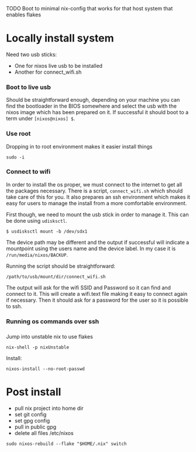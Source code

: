 
TODO Boot to minimal nix-config that works for that host system that enables flakes


# Locally install system

Need two usb sticks:

- One for nixos live usb to be installed
- Another for connect_wifi.sh

### Boot to live usb

Should be straightforward enough, depending on your machine you can find the bootloader in the BIOS somewhere and select the usb with the nixos image which has been prepared on it. If successful it should boot to a term under `[nixos@nixos] $`.

### Use root

Dropping in to root environment makes it easier install things

``` shell
sudo -i
```

### Connect to wifi

In order to install the os proper, we must connect to the internet to get all the packages necessary. There is a script, `connect_wifi.sh` which should take care of this for you. It also prepares an ssh environment which makes it easy for users to manage the install from a more comfortable environment. 

First though, we need to mount the usb stick in order to manage it. This can be done using `udisksctl`.

``` shell
$ usdisksctl mount -b /dev/sdx1
```

The device path may be different and the output if successful will indicate a mountpoint using the users name and the device label. In my case it is `/run/media/nixos/BACKUP`.

Running the script should be straightforward:

``` shell
/path/to/usb/mount/dir/connect_wifi.sh
```

The output will ask for the wifi SSID and Password so it can find and connect to it. This will create a wifi.text file making it easy to connect again if necessary. Then it should ask for a password for the user so it is possible to ssh.

### Running os commands over ssh

### 

Jump into unstable nix to use flakes

``` shell
nix-shell -p nixUnstable
```

Install:

``` shell
nixos-install --no-root-passwd
```

# Post install
- pull nix project into home dir
- set git config
- set gpg config
- pull in public gpg 
- delete all files /etc/nixos

``` shell
sudo nixos-rebuild --flake "$HOME/.nix" switch
```


